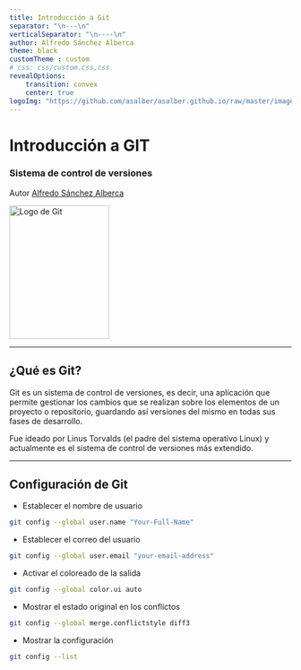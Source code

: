 ```yaml
---
title: Introducción a Git
separator: "\n---\n"
verticalSeparator: "\n----\n"
author: Alfredo Sánchez Alberca
theme: black
customTheme : custom
# css: css/custom.css,css
revealOptions:
    transition: convex
    center: true
logoImg: "https://github.com/asalber/asalber.github.io/raw/master/images/logo-git.png"
---
```


# Introducción a GIT

### Sistema de control de versiones

Autor [Alfredo Sánchez Alberca](http://aprendeconalf.es)

<img width="178" height="238" data-src="/img/logo-git.png" alt="Logo de Git">

---

## ¿Qué es Git?

Git es un sistema de control de versiones, es decir, una aplicación que permite gestionar los cambios que se realizan sobre los elementos de un proyecto o repositorio, guardando así versiones del mismo en todas sus fases de desarrollo.

Fue ideado por Linus Torvalds (el padre del sistema operativo Linux) y actualmente es el sistema de control de versiones más extendido.

---

## Configuración de Git

- Establecer el nombre de usuario
```sh
git config --global user.name "Your-Full-Name"
```
- Establecer el correo del usuario
```sh
git config --global user.email "your-email-address"
```
- Activar el coloreado de la salida
```sh
git config --global color.ui auto
```
- Mostrar el estado original en los conflictos
```sh
git config --global merge.conflictstyle diff3
```
- Mostrar la configuración
```sh
git config --list
```